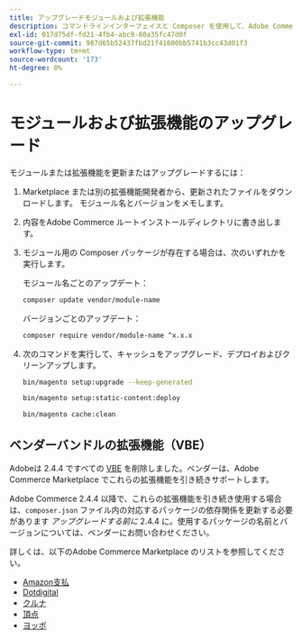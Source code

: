 ```yaml
---
title: アップグレードモジュールおよび拡張機能
description: コマンドラインインターフェイスと Composer を使用して、Adobe Commerce モジュールと拡張機能をアップグレードします。
exl-id: 017d75df-fd21-4fb4-abc9-80a35fc47d0f
source-git-commit: 987d65b52437fbd21f41600bb5741b3cc43d01f3
workflow-type: tm+mt
source-wordcount: '173'
ht-degree: 0%

---
```


# モジュールおよび拡張機能のアップグレード

モジュールまたは拡張機能を更新またはアップグレードするには：

1. Marketplace または別の拡張機能開発者から、更新されたファイルをダウンロードします。 モジュール名とバージョンをメモします。

1. 内容をAdobe Commerce ルートインストールディレクトリに書き出します。

1. モジュール用の Composer パッケージが存在する場合は、次のいずれかを実行します。

   モジュール名ごとのアップデート：

   ```bash
   composer update vendor/module-name
   ```

   バージョンごとのアップデート：

   ```bash
   composer require vendor/module-name ^x.x.x
   ```

1. 次のコマンドを実行して、キャッシュをアップグレード、デプロイおよびクリーンアップします。

   ```bash
   bin/magento setup:upgrade --keep-generated
   ```

   ```bash
   bin/magento setup:static-content:deploy
   ```

   ```bash
   bin/magento cache:clean
   ```

## ベンダーバンドルの拡張機能（VBE）

Adobeは 2.4.4 ですべての [VBE](https://experienceleague.adobe.com/en/docs/commerce-operations/upgrade-guide/modules/upgrade) を削除しました。ベンダーは、Adobe Commerce Marketplace でこれらの拡張機能を引き続きサポートします。

Adobe Commerce 2.4.4 以降で、これらの拡張機能を引き続き使用する場合は、`composer.json` ファイル内の対応するパッケージの依存関係を更新する必要があります _アップグレードする前に_ 2.4.4 に。使用するパッケージの名前とバージョンについては、ベンダーにお問い合わせください。

詳しくは、以下のAdobe Commerce Marketplace のリストを参照してください。

- [Amazon支払 ](https://marketplace.magento.com/amzn-amazon-pay-magento-2-module.html)
- [Dotdigital](https://marketplace.magento.com/dotdigital-dotdigital-magento2-os-package.html)
- [ クルナ ](https://marketplace.magento.com/klarna-m2-klarna.html)
- [ 頂点 ](https://marketplace.magento.com/vertexinc-vertex-tax-module.html)
- [ ヨッポ ](https://marketplace.magento.com/yotpo-module-yotpo.html)
